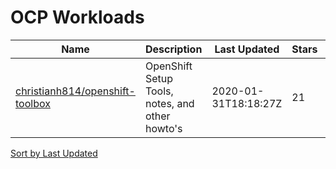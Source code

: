 # OCP Workloads

Name | Description | Last Updated | Stars | Forks
--- | --- | --- | --- | ---
[christianh814/openshift-toolbox](https://github.com/christianh814/openshift-toolbox) | OpenShift Setup Tools, notes, and other howto's | 2020-01-31T18:18:27Z | 21 | 17

[Sort by Last Updated](OCP%20Workloads.last_updated.md)